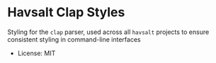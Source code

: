 # Havsalt Clap Styles

Styling for the `clap` parser, used across all `havsalt` projects to ensure consistent styling in command-line interfaces

* License: MIT
